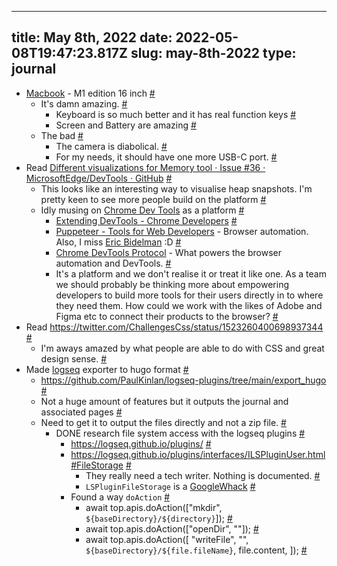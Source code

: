 
---
title: May 8th, 2022 
date: 2022-05-08T19:47:23.817Z
slug: may-8th-2022
type: journal
---
* [Macbook](../entry/macbook) - M1 edition 16 inch [#](#627a64fa-14ad-476c-a2f4-00962847564a)<a name="627a64fa-14ad-476c-a2f4-00962847564a"></a>
  * It's damn amazing. [#](#627a64fa-efd5-48fd-8680-05a6c33b7cba)<a name="627a64fa-efd5-48fd-8680-05a6c33b7cba"></a>
    * Keyboard is so much better and it has real function keys [#](#627a64fa-c28b-4f52-a340-4a886a885051)<a name="627a64fa-c28b-4f52-a340-4a886a885051"></a>
    * Screen and Battery are amazing [#](#627a64fa-44d8-474a-8aee-275ad8dd21fd)<a name="627a64fa-44d8-474a-8aee-275ad8dd21fd"></a>
  * The bad [#](#627a64fa-ca31-4025-81d7-f2afc93b0847)<a name="627a64fa-ca31-4025-81d7-f2afc93b0847"></a>
    * The camera is diabolical. [#](#627a64fa-d66d-4183-9e08-6fe592efc70b)<a name="627a64fa-d66d-4183-9e08-6fe592efc70b"></a>
    * For my needs, it should have one more USB-C port. [#](#627a64fa-62f3-4b35-89a0-5ea877174a71)<a name="627a64fa-62f3-4b35-89a0-5ea877174a71"></a>
* Read [Different visualizations for Memory tool · Issue #36 · MicrosoftEdge/DevTools · GitHub](https://github.com/MicrosoftEdge/DevTools/issues/36) [#](#627a64fa-6cf3-40b7-ad7f-70133e74b196)<a name="627a64fa-6cf3-40b7-ad7f-70133e74b196"></a>
  * This looks like an interesting way to visualise heap snapshots. I'm pretty keen to see more people build on the platform [#](#627a64fa-3e93-4c78-9ffd-535ce691a661)<a name="627a64fa-3e93-4c78-9ffd-535ce691a661"></a>
  * Idly musing on [Chrome Dev Tools](../entry/chrome-dev-tools) as a platform [#](#627a64fa-d5b0-4df0-a8fd-a9eed81bf683)<a name="627a64fa-d5b0-4df0-a8fd-a9eed81bf683"></a>
    * [Extending DevTools - Chrome Developers](https:/developer.chrome.com/docs/extensions/mv3/devtools/) [#](#627a64fa-f8bc-4225-aad8-ad20446ae660)<a name="627a64fa-f8bc-4225-aad8-ad20446ae660"></a>
    * [Puppeteer - Tools for Web Developers](https://developers.google.com/web/tools/puppeteer) - Browser automation. Also, I miss [Eric Bidelman](../entry/eric-bidelman) :D [#](#627a64fa-0ce1-49a9-9b30-bdf760af56d0)<a name="627a64fa-0ce1-49a9-9b30-bdf760af56d0"></a>
    * [Chrome DevTools Protocol](https://chromedevtools.github.io/devtools-protocol/) - What powers the browser automation and DevTools. [#](#627a64fa-276a-414c-b675-56691f5700c7)<a name="627a64fa-276a-414c-b675-56691f5700c7"></a>
    * It's a platform and we don't realise it or treat it like one. As a team we should probably be thinking more about empowering developers to build more tools for their users directly in to where they need them. How could we work with the likes of Adobe and Figma etc to connect their products to the browser? [#](#627a64fa-b1b8-4003-a8c0-b7ce7698718f)<a name="627a64fa-b1b8-4003-a8c0-b7ce7698718f"></a>
* Read https://twitter.com/ChallengesCss/status/1523260400698937344 [#](#627a64fa-846f-46db-b426-c42ad884e976)<a name="627a64fa-846f-46db-b426-c42ad884e976"></a>
  * I'm aways amazed by what people are able to do with CSS and great design sense. [#](#627a64fa-6e45-4df3-b19f-abaac86a6e2c)<a name="627a64fa-6e45-4df3-b19f-abaac86a6e2c"></a>
* Made [logseq](../entry/logseq) exporter to hugo format [#](#627a64fa-b97c-48e9-8c78-5b68ce837f2b)<a name="627a64fa-b97c-48e9-8c78-5b68ce837f2b"></a>
  * https://github.com/PaulKinlan/logseq-plugins/tree/main/export_hugo [#](#627a64fa-e54c-4c7e-a99a-3d5ae6cda8da)<a name="627a64fa-e54c-4c7e-a99a-3d5ae6cda8da"></a>
  * Not a huge amount of features but it outputs the journal and associated pages [#](#627a64fa-5076-4ae3-ac61-fad2c0d8232b)<a name="627a64fa-5076-4ae3-ac61-fad2c0d8232b"></a>
  * Need to get it to output the files directly and not a zip file. [#](#627a64fa-728c-41a2-835e-ad40a4835cff)<a name="627a64fa-728c-41a2-835e-ad40a4835cff"></a>
    * DONE research file system access with the logseq plugins [#](#627a64fa-0da8-4102-99de-713d220d34f9)<a name="627a64fa-0da8-4102-99de-713d220d34f9"></a>
      * https://logseq.github.io/plugins/ [#](#627a64fa-28e1-4d6d-92db-077ec292d7d3)<a name="627a64fa-28e1-4d6d-92db-077ec292d7d3"></a>
      * https://logseq.github.io/plugins/interfaces/ILSPluginUser.html#FileStorage [#](#627a64fa-bfe7-4041-9b70-6c72c8f17829)<a name="627a64fa-bfe7-4041-9b70-6c72c8f17829"></a>
        * They really need a tech writer. Nothing is documented. [#](#627a64fa-abd9-4d2f-ba85-0608c2d266a7)<a name="627a64fa-abd9-4d2f-ba85-0608c2d266a7"></a>
        * `LSPluginFileStorage` is a [GoogleWhack](../entry/googlewhack) [#](#627a64fa-ea97-4b13-9183-7cfeb9a4cc7c)<a name="627a64fa-ea97-4b13-9183-7cfeb9a4cc7c"></a>
      * Found a way `doAction` [#](#627a64fa-6479-4fcc-9de0-e7dcc211c6be)<a name="627a64fa-6479-4fcc-9de0-e7dcc211c6be"></a>
        * await top.apis.doAction(["mkdir", `${baseDirectory}/${directory}`]); [#](#627a64fa-a227-4b69-b407-1a43ee125d01)<a name="627a64fa-a227-4b69-b407-1a43ee125d01"></a>
        * await top.apis.doAction(["openDir", ""]); [#](#627a64fa-0523-48e0-8b70-153397356d2e)<a name="627a64fa-0523-48e0-8b70-153397356d2e"></a>
        * await top.apis.doAction([
    "writeFile",
    "",
    `${baseDirectory}/${file.fileName}`,
    file.content,
  ]); [#](#627a64fa-741e-4eec-af47-53bf19e0a006)<a name="627a64fa-741e-4eec-af47-53bf19e0a006"></a>

